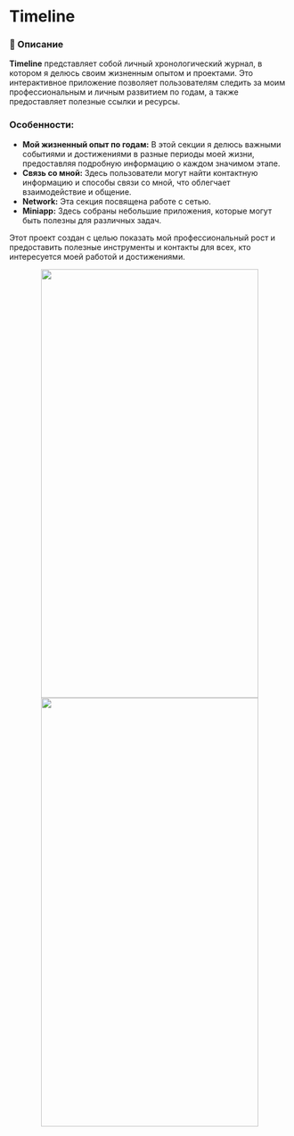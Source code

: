 # Timeline

### 📜 Описание

**Timeline** представляет собой личный хронологический журнал, в котором я делюсь своим жизненным опытом и проектами. Это интерактивное приложение позволяет пользователям следить за моим профессиональным и личным развитием по годам, а также предоставляет полезные ссылки и ресурсы.

### Особенности:
- **Мой жизненный опыт по годам:** В этой секции я делюсь важными событиями и достижениями в разные периоды моей жизни, предоставляя подробную информацию о каждом значимом этапе.
- **Связь со мной:** Здесь пользователи могут найти контактную информацию и способы связи со мной, что облегчает взаимодействие и общение.
- **Network:** Эта секция посвящена работе с сетью.
- **Miniapp:** Здесь собраны небольшие приложения, которые могут быть полезны для различных задач.

Этот проект создан с целью показать мой профессиональный рост и предоставить полезные инструменты и контакты для всех, кто интересуется моей работой и достижениями.

<div align="center">
<img src="https://github.com/vladlysenka/Timeline/assets/102718510/4d7a7c08-9649-41d2-9135-f9120d5d1082" width="390" height="768">
<img src="https://github.com/user-attachments/assets/6e9abada-b23f-4448-974c-6b8d04117670" width="390" height="768">
</div>
